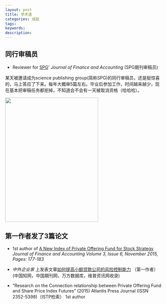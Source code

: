 ```yaml
---
layout: post
title: 学术渣
categories: 成就
tags: 
keywords:
description:
---
```

## 同行审稿员

-  Reviewer for [SPG](http://www.sciencepublishinggroup.com/)' *Journal of Finance and Accounting*
(SPG期刊审稿员)

某天被邀请成为science publishing group(简称SPG)的同行审稿员，还是挺惊喜的，马上答应了下来。每年大概审5篇左右。毕业后参加工作，时间越来越少，现在基本把审稿任务都拒掉，不知道会不会有一天被取消资格（哈哈哈）。

  <img width="300" height="400" src="http://i.imgur.com/0yp285G.jpg">

## 第一作者发了3篇论文

- 1st author of [A New Index of Private Offering Fund for Stock Strategy](
http://article.sciencepublishinggroup.com/html/10.11648.j.jfa.20150306.12.html#paper-keywords)
*Journal of Finance and Accounting
Volume 3, Issue 6, November 2015, Pages: 177-183*


- *中外企业家* 上发表文章[如何提高小额贷款公司的风险控制能力](http://www.cnki.net/KCMS/detail/detail.aspx?QueryID=6&CurRec=1&recid=&filename=ZWQY201430051&dbname=CJFDLAST2015&dbcode=CJFQ&pr=&urlid=&yx=&uid=WEEvREcwSlJHSldSdnQ1YWloVytWUUFXNXMwSnYzeDdLUFNXMnU1ZXlJa1pqTW5la093SEwwTlNFV0dNeXFQRE13PT0=$9A4hF_YAuvQ5obgVAq)
（第一作者）(中国知网，中国期刊网，万方数据库，维普资讯网收录)

- “Research on the Connection relationship between Private Offering Fund and Share Price Index Futures” (2015) Atlantis Press Journal (ISSN 2352-5398)（ISTP检索）
1st author
